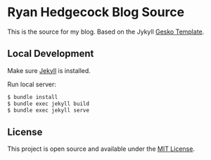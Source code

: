 # Ryan Hedgecock Blog Source

This is the source for my blog. Based on the Jykyll [Gesko Template](https://github.com/P0WEX/Gesko).

## Local Development

Make sure [Jekyll](https://jekyllrb.com/docs/installation/) is installed.

Run local server:

```bash
$ bundle install
$ bundle exec jekyll build
$ bundle exec jekyll serve
```

## License

This project is open source and available under the [MIT License](LICENSE.md).
